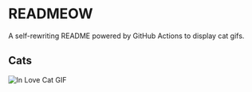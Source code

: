 # READMEOW

A self-rewriting README powered by GitHub Actions to display cat gifs.

## Cats

![In Love Cat GIF](https://media4.giphy.com/media/MDJ9IbxxvDUQM/200.gif?cid=9acd02dach43g6cuo3wxf6b1alg8cvnuozjmxzx32hz88n4n&ep=v1_gifs_search&rid=200.gif&ct=g)
